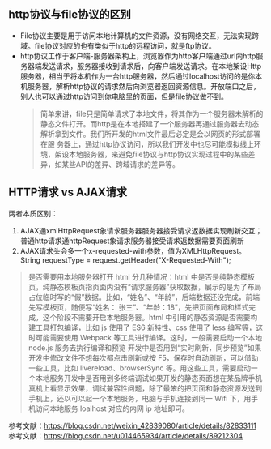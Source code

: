## http协议与file协议的区别
* File协议主要是用于访问本地计算机的文件资源，没有网络交互，无法实现跨域。file协议对应的也有类似于http的远程访问，就是ftp协议。
* http协议工作于客户端-服务器架构上，浏览器作为http客户端通过url向http服务器端发送请求，服务器接收到请求后，向客户端发送请求。在本地架设Http服务器，相当于将本机作为一台http服务器，然后通过localhost访问的是你本机服务器，解析http协议的请求然后向浏览器返回资源信息。开放端口之后，别人也可以通过http访问到你电脑里的页面，但是file协议做不到。
  > 简单来讲，file只是简单请求了本地文件，将其作为一个服务器未解析的静态文件打开。而http是在本地搭建了一个服务器再通过服务器去动态解析拿到文件。我们所开发的html文件最后必定是会以网页的形式部署在服 务器上，通过http协议访问，所以我们开发中也尽可能模拟线上环境，架设本地服务器，来避免file协议与http协议实现过程中的某些差异，如某些API的差异、跨域请求的差异等。
## HTTP请求 vs AJAX请求
两者本质区别：
1. AJAX通xmlHttpRequest象请求服务器服务器接受请求返数据实现刷新交互；普通http请求通httpRequest象请求服务器接受请求返数据需要页面刷新
2. AJAX请求头会多一个x-requested-with参数，值为XMLHttpRequest。  String requestType = request.getHeader("X-Requested-With"); 
  > 是否需要用本地服务器打开 html 分几种情况：html 中是否是纯静态模板页，纯静态模板页指页面内没有“请求服务器”获取数据，展示的是为了布局占位临时写的“假”数据。比如，“姓名”、“年龄”，后端数据还没完成，前端先写模板页，随便写“姓名： 张三”、“年龄：18”，先把页面布局和样式完成，这个阶段不需要开启本地服务器。html 中引用的静态资源是否需要构建工具打包编译，比如 js 使用了 ES6 新特性、css 使用了 less 编写等，这时可能需要使用 Webpack 等工具进行编译。这时，一般需要启动一个本地 node.js 服务去执行编译和预览 开发中是否用到“实时刷新，同步预览”如果开发中修改文件不想每次都点击刷新或按 F5，保存时自动刷新，可以借助一些工具，比如 livereload、browserSync 等。用这些工具，需要启动一个本地服务开发中是否用到多终端调试如果开发的静态页面想在某品牌手机真机上看显示效果，调试兼容性问题，除了最笨的把页面和静态资源发送到手机上，还以可以起一个本地服务，电脑与手机连接到同一 Wifi 下，用手机访问本地服务 loalhost 对应的内网 ip 地址即可。

参考文献：https://blog.csdn.net/weixin_42839080/article/details/82833111
参考文献：https://blog.csdn.net/u014465934/article/details/89212304
